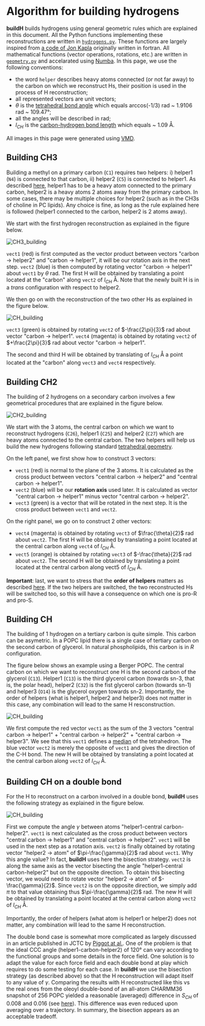 # Algorithm for building hydrogens

**buildH** builds hydrogens using general geometric rules which are explained in this document. All the Python functions implementing these reconstructions are written in [`hydrogens.py`](https://github.com/patrickfuchs/buildH/blob/master/buildh/hydrogens.py). These functions are largely inspired from [a code of Jon Kapla](https://github.com/kaplajon/trajman/blob/master/module_trajop.f90#L242) originally written in fortran. All mathematical functions (vector operations, rotations, etc.) are written in [`geometry.py`](https://github.com/patrickfuchs/buildH/blob/master/buildh/hydrogens.py) and accelarated using [Numba](https://numba.pydata.org/). In this page, we use the following conventions:

- the word `helper` describes heavy atoms connected (or not far away) to the carbon on which we reconstruct Hs, their position is used in the process of H reconstruction;
- all represented vectors are unit vectors;
- $\theta$ is the [tetrahedral bond angle](https://en.wikipedia.org/wiki/Tetrahedron) which equals arccos(-1/3) rad ~ 1.9106 rad ~ 109.47°; 
- all the angles will be described in rad;
- $l_{CH}$ is the [carbon-hydrogen bond length](https://en.wikipedia.org/wiki/Carbon%E2%80%93hydrogen_bond) which equals ~ 1.09 Å.

All images in this page were generated using [VMD](http://www.ks.uiuc.edu/Research/vmd/).

## Building CH3

Building a methyl on a primary carbon (`C1`) requires two helpers: i) helper1 (`N4`) is connected to that carbon, ii) helper2 (`C5`) is connected to helper1. As described [here](json_format.md#ch3), helper1 has to be a heavy atom connected to the primary carbon, helper2 is a heavy atoms 2 atoms away from the primary carbon. In some cases, there may be multiple choices for helper2 (such as in the CH3s of choline in PC lipids). Any choice is fine, as long as the rule explained here is followed (helper1 connected to the carbon, helper2 is 2 atoms away).

We start with the first hydrogen reconstruction as explained in the figure below.

![CH3_building](img/how_CH3_building1.png)

`vect1` (red) is first computed as the vector product between vectors "carbon -> helper2" and "carbon -> helper1", it will be our rotation axis in the next step. `vect2` (blue) is then computed by rotating vector "carbon -> helper1" about `vect1` by $\theta$ rad. The first H will be obtained by translating a point located at the "carbon" along `vect2` of $l_{CH}$ Å. Note that the newly built H is in a *trans* configuration with respect to helper2.

We then go on with the reconstruction of the two other Hs as explained in the figure below.

![CH_building](img/how_CH3_building2.png)

`vect3` (green) is obtained by rotating `vect2` of $-\frac{2\pi}{3}$ rad about vector "carbon -> helper1". 
`vect4` (magenta) is obtained by rotating `vect2` of $+\frac{2\pi}{3}$ rad about vector "carbon -> helper1". 

The second and third H will be obtained by translating of $l_{CH}$ Å a point located at the "carbon" along `vect3` and `vect4` respectively.

## Building CH2

The building of 2 hydrogens on a secondary carbon involves a few geometrical procedures that are explained in the figure below.

![CH2_building](img/how_CH2_building.png)

We start with the 3 atoms, the central carbon on which we want to reconstruct hydrogens (`C26`), helper1 (`C25`) and helper2 (`C27`) which are heavy atoms connected to the central carbon. The two helpers will help us build the new hydrogens following standard [tetrahedral geometry](https://en.wikipedia.org/wiki/Tetrahedral_molecular_geometry). 

On the left panel, we first show how to construct 3 vectors:

- `vect1` (red) is normal to the plane of the 3 atoms. It is calculated as the cross product between vectors "central carbon -> helper2" and "central carbon -> helper1".
- `vect2` (blue) will be our **rotation axis** used later. It is calculated as vector "central carbon -> helper1" minus vector "central carbon -> helper2".
- `vect3` (green) is a vector that will be rotated in the next step. It is the cross product between `vect1` and `vect2`.

On the right panel, we go on to construct 2 other vectors:

- `vect4` (magenta) is obtained by rotating `vect3` of $\frac{\theta}{2}$ rad about `vect2`. The first H will be obtained by translating a point located at the central carbon along `vect4` of $l_{CH}$ Å.
- `vect5` (orange) is obtained by rotating `vect3` of $-\frac{\theta}{2}$ rad about `vect2`. The second H will be obtained by translating a point located at the central carbon along vect5 of $l_{CH}$ Å.

**Important**: last, we want to stress that the **order of helpers** matters as described [here](json_format.md#ch2). If the two helpers are switched, the two reconstructed Hs will be switched too, so this will have a consequence on which one is pro-R and pro-S.

## Building CH

The building of 1 hydrogen on a tertiary carbon is quite simple. This carbon can be asymetric. In a POPC lipid there is a single case of tertiary carbon on the second carbon of glycerol. In natural phospholipids, this carbon is in *R* configuration. 

The figure below  shows an example using a Berger POPC. The central carbon on which we want to reconstruct one H is the second carbon of the glycerol (`C13`). Helper1 (`C13`) is the third glycerol carbon (towards sn-3, that is, the polar head),  helper2 (`C32`) is the fist glycerol carbon (towards sn-1) and helper3  (`O14`) is the glycerol oxygen towards sn-2. Importantly, the order of helpers (what is helper1, helper2 and helper3) does not matter in this case, any combination will lead to the same H resconstruction.

![CH_building](img/how_CH_building.png)

We first compute the red vector `vect1` as the sum of the 3 vectors "central carbon -> helper1" + "central carbon -> helper2" + "central carbon -> helper3". We see that this `vect1` defines a [median](https://en.wikipedia.org/wiki/Median_(geometry)#Tetrahedron) of the tetrahedron. The blue vector `vect2` is merely the opposite of `vect1` and gives the direction of the C-H bond. The new H will be obtained by translating a point located at the central carbon along `vect2` of $l_{CH}$ Å.

## Building CH on a double bond

For the H to reconstruct on a carbon involved in a double bond, **buildH** uses the following strategy as explained in the figure below.

![CH_building](img/how_CHdoublebond_building.png)

First we compute the angle $\gamma$ between atoms "helper1-central carbon-helper2". `vect1` is next calculated as the cross product between vectors "central carbon -> helper1" and "central carbon -> helper2". `vect1` will be used in the next step as a rotation axis. `vect2` is finally obtained by rotating vector "helper2 -> atom" of $\pi-\frac{\gamma}{2}$ rad about `vect1`. Why this angle value? In fact, **buildH** uses here the bisection strategy. `vect2` is along the same axis as the vector bisecting the angle "helper1-central carbon-helper2" but on the opposite direction. To obtain this bisecting vector, we would need to rotate vector "helper2 -> atom" of $-\frac{\gamma}{2}$. Since `vect2` is on the opposite direction, we simply add $\pi$ to that value obtaining thus $\pi-\frac{\gamma}{2}$ rad. The new H will be obtained by translating a point located at the central carbon along `vect2` of $l_{CH}$ Å.

Importantly, the order of helpers (what atom is helper1 or helper2) does not matter, any combination will lead to the same H reconstruction.

The double bond case is somewhat more complicated as largely discussed in an article published in JCTC by [Piggot at al.](https://doi.org/10.1021/acs.jctc.7b00643). One of the problem is that the ideal CCC angle (helper1-carbon-helper2) of 120° can vary according to the functional groups and some details in the force field. One solution is to adapt the value for each force field and each double bond at play which requires to do some testing for each case. In **buildH** we use the bisection strategy (as described above) so that the H reconstruction will adapt itself to any value of ${\gamma}$. Comparing the results with H reconstructed like this vs the real ones from the oleoyl double-bond of an all-atom CHARMM36 snapshot of 256 POPC yielded a reasonable (averaged) difference in $S_{CH}$ of 0.008 and 0.016 (see [here](https://zenodo.org/record/4715962)). This difference was even reduced upon averaging over a trajectory. In summary, the bisection appears as an acceptable tradeoff.
